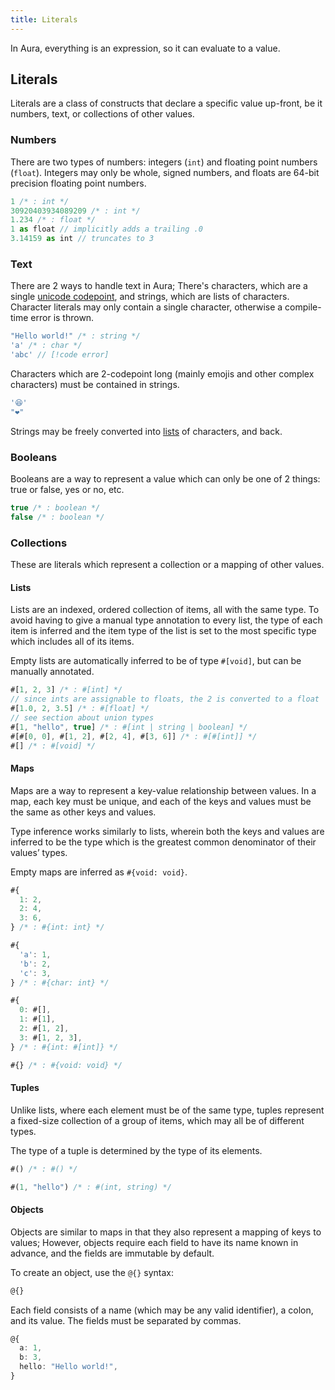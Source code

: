 ```yaml
---
title: Literals
---
```


In Aura, everything is an expression, so it can evaluate to a value.

## Literals

Literals are a class of constructs that declare a specific value up-front, be it numbers, text,
or collections of other values.

### Numbers

There are two types of numbers: integers (`int`) and floating point numbers (`float`).
Integers may only be whole, signed numbers, and floats are 64-bit precision floating point numbers.

```ts
1 /* : int */ 
30920403934089209 /* : int */
1.234 /* : float */
1 as float // implicitly adds a trailing .0
3.14159 as int // truncates to 3
```

### Text

There are 2 ways to handle text in Aura; There's characters, which are a single 
[unicode codepoint](https://en.wikipedia.org/wiki/Code_point), and strings, which are lists of characters.
Character literals may only contain a single character, otherwise a compile-time error is thrown.

<!-- prettier-ignore -->
```ts
"Hello world!" /* : string */
'a' /* : char */
'abc' // [!code error]
```

Characters which are 2-codepoint long (mainly emojis and other complex characters) must be contained 
in strings.
<!-- prettier-ignore -->
```ts
'😆'
"❤️"
```

Strings may be freely converted into [lists](#lists) of characters, and back.

### Booleans

Booleans are a way to represent a value which can only be one of 2 things: true or false, yes or no, etc.

```ts
true /* : boolean */
false /* : boolean */
```

### Collections

These are literals which represent a collection or a mapping of other values.

#### Lists

Lists are an indexed, ordered collection of items, all with the same type.
To avoid having to give a manual type annotation to every list, the type of each item is
inferred and the item type of the list is set to the most specific type which includes all of its items.

Empty lists are automatically inferred to be of type `#[void]`, but can be manually annotated.

```ts
#[1, 2, 3] /* : #[int] */
// since ints are assignable to floats, the 2 is converted to a float
#[1.0, 2, 3.5] /* : #[float] */
// see section about union types
#[1, "hello", true] /* : #[int | string | boolean] */
#[#[0, 0], #[1, 2], #[2, 4], #[3, 6]] /* : #[#[int]] */
#[] /* : #[void] */
```

#### Maps

Maps are a way to represent a key-value relationship between values.
In a map, each key must be unique, and each of the keys and values must be the same as other keys and values.

Type inference works similarly to lists, wherein both the keys and values are inferred to be
the type which is the greatest common denominator of their values’ types.

Empty maps are inferred as `#{void: void}`.

```ts
#{
  1: 2,
  2: 4,
  3: 6,
} /* : #{int: int} */

#{
  'a': 1,
  'b': 2,
  'c': 3,
} /* : #{char: int} */

#{
  0: #[],
  1: #[1],
  2: #[1, 2],
  3: #[1, 2, 3],
} /* : #{int: #[int]} */

#{} /* : #{void: void} */ 
```

#### Tuples

Unlike lists, where each element must be of the same type, tuples represent a fixed-size collection of
a group of items, which may all be of different types.

The type of a tuple is determined by the type of its elements.

```ts
#() /* : #() */

#(1, "hello") /* : #(int, string) */
```

#### Objects

Objects are similar to maps in that they also represent a mapping of keys to values;
However, objects require each field to have its name known in advance, and the fields are immutable 
by default.

To create an object, use the `@{}` syntax:
```ts
@{}
```

Each field consists of a name (which may be any valid identifier), a colon, and its value.
The fields must be separated by commas.

```ts
@{
  a: 1,
  b: 3,
  hello: "Hello world!",
}
```

